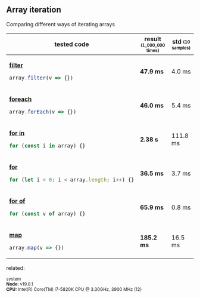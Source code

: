 ## Array iteration
Comparing different ways of iterating arrays
<table><thead><tr><th>tested code</th><th>result <sub><sup>(1_000_000 times)</sup></sub></th><th>std <sub><sup>(10 samples)</sup></sub></th></tr></thead><tbody>
<tr></tr><tr><td>

[**filter**](/benchmarks/array-iteration/filter.js)

```javascript
array.filter(v => {})
```

</td><td><b>47.9 ms</b></td><td>4.0 ms</td></tr>
<tr></tr><tr><td>

[**foreach**](/benchmarks/array-iteration/foreach.js)

```javascript
array.forEach(v => {})
```

</td><td><b>46.0 ms</b></td><td>5.4 ms</td></tr>
<tr></tr><tr><td>

[**for in**](/benchmarks/array-iteration/for-in.js)

```javascript
for (const i in array) {}
```

</td><td><b>2.38 s</b></td><td>111.8 ms</td></tr>
<tr></tr><tr><td>

[**for**](/benchmarks/array-iteration/for.js)

```javascript
for (let i = 0; i < array.length; i++) {}
```

</td><td><b>36.5 ms</b></td><td>3.7 ms</td></tr>
<tr></tr><tr><td>

[**for of**](/benchmarks/array-iteration/for-of.js)

```javascript
for (const v of array) {}
```

</td><td><b>65.9 ms</b></td><td>0.8 ms</td></tr>
<tr></tr><tr><td>

[**map**](/benchmarks/array-iteration/map.js)

```javascript
array.map(v => {})
```

</td><td><b>185.2 ms</b></td><td>16.5 ms</td></tr>
</tbody></table>

related:

<sub>system<br><b>Node: </b> v19.8.1 <br><b>CPU: </b>Intel(R) Core(TM) i7-5820K CPU @ 3.30GHz, 3900 MHz (12)</sub>
